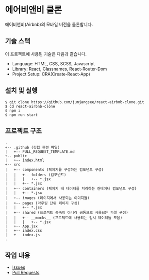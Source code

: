 # 에어비앤비 클론

에어비앤비(Airbnb)의 모바일 버전을 클론합니다.

## 기술 스택

이 프로젝트에 사용된 기술은 다음과 같습니다.

- Language: HTML, CSS, SCSS, Javascript
- Library: React, Classnames, React-Router-Dom
- Project Setup: CRA(Create-React-App)

## 설치 및 실행

```text
$ git clone https://github.com/junjangsee/react-airbnb-clone.git
$ cd react-airbnb-clone
$ npm i
$ npm run start
```

## 프로젝트 구조

```text
.
+-- .github (깃헙 관련 파일)
|   +-- PULL_REQUEST_TEMPLATE.md
+-- public
|   +-- index.html
+-- src
|   +-- components (페이지를 구성하는 컴포넌트 구성)
|   |   +-- folders (컴포넌트)
|   |   |   +-- *.jsx
|   |   +-- *.jsx
|   +-- containers (페이지 내 데이터를 처리하는 컨테이너 컴포넌트 구성)
|   |   +-- *.jsx
|   +-- images (페이지에서 사용되는 이미지들)
|   +-- pages (라우팅 단위 페이지 구성)
|   |   +-- *.jsx
|   +-- shared (프로젝트 종속이 아니라 공통으로 사용되는 파일 구성)
|   |   +-- __mocks__ (프로젝트에 사용되는 임시 데이터들 모음)
|   |   |   +-- *.jsx
|   +-- App.jsx
|   +-- index.css
|   +-- index.js
.
```

## 작업 내용

- [Issues](https://github.com/junjangsee/react-airbnb-clone/issues)
- [Pull Requests](https://github.com/junjangsee/react-airbnb-clone/pulls)
